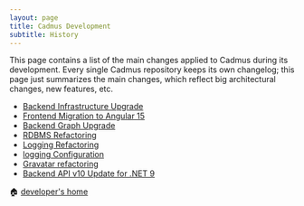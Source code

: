 ```yaml
---
layout: page
title: Cadmus Development
subtitle: History
---
```


This page contains a list of the main changes applied to Cadmus during its development. Every single Cadmus repository keeps its own changelog; this page just summarizes the main changes, which reflect big architectural changes, new features, etc.

- [Backend Infrastructure Upgrade](history/b-config.md)
- [Frontend Migration to Angular 15](history/f-angular15.md)
- [Backend Graph Upgrade](history/b-graph.md)
- [RDBMS Refactoring](history/b-rdbms.md)
- [Logging Refactoring](history/b-logging.md)
- [logging Configuration](history/b-logging-cfg.md)
- [Gravatar refactoring](history/f-gravatar.md)
- [Backend API v10 Update for .NET 9](history/b-net9.md)

🏠 [developer's home](toc.md)
